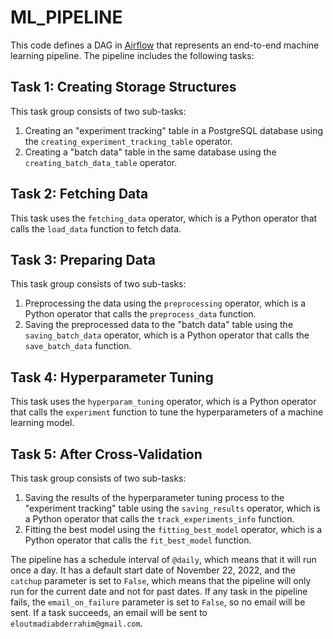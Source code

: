 # ML_PIPELINE

This code defines a DAG in [Airflow](https://airflow.apache.org/) that represents an end-to-end machine learning pipeline. The pipeline includes the following tasks:

## Task 1: Creating Storage Structures
This task group consists of two sub-tasks:
1. Creating an "experiment tracking" table in a PostgreSQL database using the `creating_experiment_tracking_table` operator.
2. Creating a "batch data" table in the same database using the `creating_batch_data_table` operator.

## Task 2: Fetching Data
This task uses the `fetching_data` operator, which is a Python operator that calls the `load_data` function to fetch data.

## Task 3: Preparing Data
This task group consists of two sub-tasks:
1. Preprocessing the data using the `preprocessing` operator, which is a Python operator that calls the `preprocess_data` function.
2. Saving the preprocessed data to the "batch data" table using the `saving_batch_data` operator, which is a Python operator that calls the `save_batch_data` function.

## Task 4: Hyperparameter Tuning
This task uses the `hyperparam_tuning` operator, which is a Python operator that calls the `experiment` function to tune the hyperparameters of a machine learning model.

## Task 5: After Cross-Validation
This task group consists of two sub-tasks:
1. Saving the results of the hyperparameter tuning process to the "experiment tracking" table using the `saving_results` operator, which is a Python operator that calls the `track_experiments_info` function.
2. Fitting the best model using the `fitting_best_model` operator, which is a Python operator that calls the `fit_best_model` function.

The pipeline has a schedule interval of `@daily`, which means that it will run once a day. It has a default start date of November 22, 2022, and the `catchup` parameter is set to `False`, which means that the pipeline will only run for the current date and not for past dates. If any task in the pipeline fails, the `email_on_failure` parameter is set to `False`, so no email will be sent. If a task succeeds, an email will be sent to `eloutmadiabderrahim@gmail.com`. 
